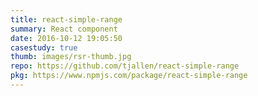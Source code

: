 ```yaml
---
title: react-simple-range
summary: React component
date: 2016-10-12 19:05:50
casestudy: true
thumb: images/rsr-thumb.jpg
repo: https://github.com/tjallen/react-simple-range
pkg: https://www.npmjs.com/package/react-simple-range
---
```

